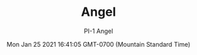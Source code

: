 ---
category: "wall_covering"
date: "Mon Jan 25 2021 16:41:05 GMT-0700 (Mountain Standard Time)"
description: "null"
designer: "Paz Irarrázaval"
href: "https://www.areaenvironments.com/paz"
image_primary: "./img/PI+Angel+Art.jpg"
image_secondary: "./img/PI+Angel+Interior.jpg"
image_thumb: "./img/Paz+Irarr%C3%A1zaval.png"
manufacturer: "Area Environments"
slug: "/manufacturers/area_environments/wall_covering/angel"
subtitle: "PI-1 Angel"
tags:
  - "area_environments"
  - "wall_covering"
title: "Angel"
---